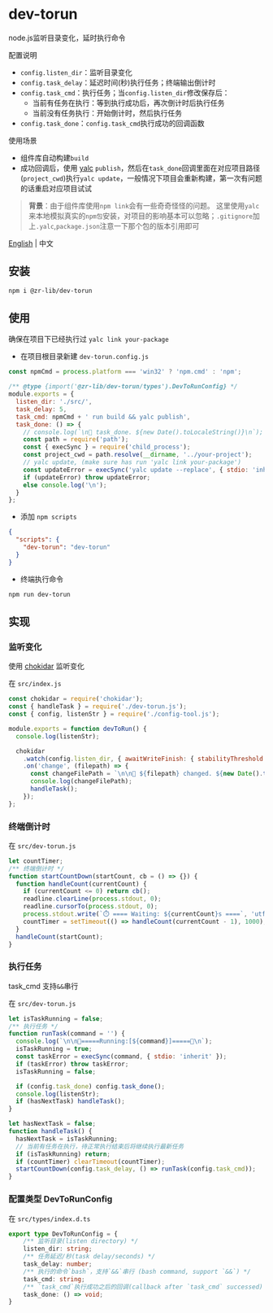 # dev-torun
node.js监听目录变化，延时执行命令

配置说明
- `config.listen_dir`：监听目录变化
- `config.task_delay`：延迟时间(秒)执行任务；终端输出倒计时
- `config.task_cmd`：执行任务；当`config.listen_dir`修改保存后：
  - 当前有任务在执行：等到执行成功后，再次倒计时后执行任务
  - 当前没有任务执行：开始倒计时，然后执行任务
- `config.task_done`：`config.task_cmd`执行成功的回调函数

使用场景

- 组件库自动构建`build`
- 成功回调后，使用 [yalc](https://www.npmjs.com/package/yalc) `publish`，然后在`task_done`回调里面在对应项目路径(`project_cwd`)执行`yalc update`，一般情况下项目会重新构建，第一次有问题的话重启对应项目试试
> **背景**：由于组件库使用`npm link`会有一些奇奇怪怪的问题。
> 这里使用`yalc`来本地模拟真实的`npm包`安装，对项目的影响基本可以忽略；`.gitignore`加上`.yalc`,`package.json`注意一下那个包的版本引用即可


[English](./README.md) | 中文

## 安装

```bash
npm i @zr-lib/dev-torun
```

## 使用

确保在项目下已经执行过 `yalc link your-package`

- 在项目根目录新建 `dev-torun.config.js`
```javascript
const npmCmd = process.platform === 'win32' ? 'npm.cmd' : 'npm';

/** @type {import('@zr-lib/dev-torun/types').DevToRunConfig} */
module.exports = {
  listen_dir: './src/',
  task_delay: 5,
  task_cmd: npmCmd + ' run build && yalc publish',
  task_done: () => {
    // console.log(`\n🚀 task_done. ${new Date().toLocaleString()}\n`);
    const path = require('path');
    const { execSync } = require('child_process');
    const project_cwd = path.resolve(__dirname, '../your-project');
    // yalc update, (make sure has run 'yalc link your-package')
    const updateError = execSync('yalc update --replace', { stdio: 'inherit', cwd: project_cwd });
    if (updateError) throw updateError;
    else console.log('\n');
  }
};
```

- 添加 `npm scripts`
```json
{
  "scripts": {
    "dev-torun": "dev-torun"
  }
}
```

- 终端执行命令

```bash
npm run dev-torun
```

## 实现 

### 监听变化

使用 [chokidar](https://www.npmjs.com/package/chokidar) 监听变化

在 `src/index.js`

```javascript
const chokidar = require('chokidar');
const { handleTask } = require('./dev-torun.js');
const { config, listenStr } = require('./config-tool.js');

module.exports = function devToRun() {
  console.log(listenStr);

  chokidar
    .watch(config.listen_dir, { awaitWriteFinish: { stabilityThreshold: 100 } })
    .on('change', (filepath) => {
      const changeFilePath = `\n\n📢 ${filepath} changed. ${new Date().toLocaleString()}`;
      console.log(changeFilePath);
      handleTask();
    });
};
```

### 终端倒计时

在 `src/dev-torun.js`

```javascript
let countTimer;
/** 终端倒计时 */
function startCountDown(startCount, cb = () => {}) {
  function handleCount(currentCount) {
    if (currentCount <= 0) return cb();
    readline.clearLine(process.stdout, 0);
    readline.cursorTo(process.stdout, 0);
    process.stdout.write(`⏱️ ==== Waiting: ${currentCount}s ====`, 'utf-8');
    countTimer = setTimeout(() => handleCount(currentCount - 1), 1000);
  }
  handleCount(startCount);
}
```

### 执行任务

task_cmd 支持`&&`串行

在 `src/dev-torun.js`

```javascript
let isTaskRunning = false;
/** 执行任务 */
function runTask(command = '') {
  console.log(`\n\n🌟=====Running:[${command}]=====🌟\n`);
  isTaskRunning = true;
  const taskError = execSync(command, { stdio: 'inherit' });
  if (taskError) throw taskError;
  isTaskRunning = false;

  if (config.task_done) config.task_done();
  console.log(listenStr);
  if (hasNextTask) handleTask();
}

let hasNextTask = false;
function handleTask() {
  hasNextTask = isTaskRunning;
  // 当前有任务在执行，待正常执行结束后将继续执行最新任务
  if (isTaskRunning) return;
  if (countTimer) clearTimeout(countTimer);
  startCountDown(config.task_delay, () => runTask(config.task_cmd));
}
```

### 配置类型 DevToRunConfig
在 `src/types/index.d.ts`

```typescript
export type DevToRunConfig = {
	/** 监听目录(listen directory) */
	listen_dir: string;
	/** 任务延迟/秒(task delay/seconds) */
	task_delay: number;
	/** 执行的命令`bash`，支持`&&`串行 (bash command, support `&&`) */
	task_cmd: string;
	/** `task_cmd`执行成功之后的回调(callback after `task_cmd` successed) */
	task_done: () => void;
}
```

